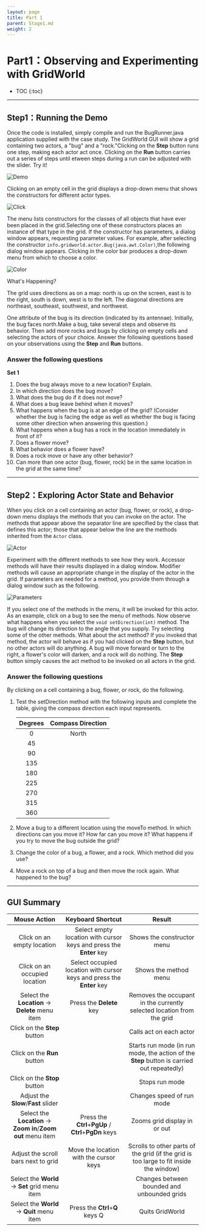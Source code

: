 ```yaml
---
layout: page
title: Part 1
parent: Stage1.md
weight: 2
---
```


# Part1：Observing and Experimenting with GridWorld

* TOC
{:toc}


---


## Step1：Running the Demo

Once the code is installed, simply compile and run the BugRunner.java application supplied with the case study. The GridWorld GUI will show a grid containing two actors, a "bug" and a "rock."Clicking on the **Step** button runs one step, making each actor act once. Clicking on the **Run** button carries out a series of steps until etween steps during a run can be adjusted with the slider. Try it!

![Demo](./images/part1-demo.jpg)

Clicking on an empty cell in the grid displays a drop-down menu that shows the constructors for different actor types.

![Click](./images/part1-click.jpg)

The menu lists constructors for the classes of all objects that have ever been placed in the grid.Selecting one of these constructors places an instance of that type in the grid. If the constructor has parameters, a dialog window appears, requesting parameter values. For example, after selecting the constructor `info.gridworld.actor.Bug(java.awt.Color)`,the following dialog window appears. Clicking in the color bar produces a drop-down menu from which to choose a color.

![Color](./images/part1-color.jpg)

What's Happening?

The grid uses directions as on a map: north is up on the screen, east is to the right, south is down, west is to the left. The diagonal directions are northeast, southeast, southwest, and northwest.

One attribute of the bug is its direction (indicated by its antennae). Initially, the bug faces north.Make a bug, take several steps and observe its behavior. Then add more rocks and bugs by clicking on empty cells and selecting the actors of your choice. Answer the following questions based on your observations using the **Step** and **Run** buttons.

### **Answer the following questions**

**Set 1**

 01. Does the bug always move to a new location? Explain.
 02. In which direction does the bug move?
 03. What does the bug do if it does not move?
 04. What does a bug leave behind when it moves?
 05. What happens when the bug is at an edge of the grid? (Consider whether the bug is facing the edge as well as whether the bug is facing some other direction when answering this question.)
 06. What happens when a bug has a rock in the location immediately in front of it?
 07. Does a flower move?
 08. What behavior does a flower have?
 09. Does a rock move or have any other behavior?
 10. Can more than one actor (bug, flower, rock) be in the same location in the grid at the same time?


----------


## Step2：Exploring Actor State and Behavior

When you click on a cell containing an actor (bug, flower, or rock), a drop-down menu displays the methods that you can invoke on the actor. The methods that appear above the separator line are specified by the class that defines this actor; those that appear below the line are the methods inherited from the `Actor` class.

![Actor](./images/part1-actor.jpg)

Experiment with the different methods to see how they work. Accessor methods will have their results displayed in a dialog window. Modifier methods will cause an appropriate change in the display of the actor in the grid. If parameters are needed for a method, you provide them through a dialog window such as the following.

![Parameters](./images/part1-parameters.jpg)

If you select one of the methods in the menu, it will be invoked for this actor. As an example, click on a bug to see the menu of methods. Now observe what happens when you select the `void setDirection(int)` method. The bug will change its direction to the angle that you supply. Try selecting some of the other methods. What about the act method? If you invoked that method, the actor will behave as if you had clicked on the **Step** button, but no other actors will do anything. A bug will move forward or turn to the right, a flower's color will darken, and a rock will do nothing. The **Step** button simply causes the act method to be invoked on all actors in the grid.


### **Answer the following questions**

By clicking on a cell containing a bug, flower, or rock, do the following.

 1. Test the setDirection method with the following inputs and complete the table, giving the compass direction each input represents.

    | Degrees | Compass Direction |
    | :----: | :----: |
    | 0 | North |
    | 45 |  |
    | 90 |  |
    | 135 |  |
    | 180 |  |
    | 225 |  |
    | 270 |  |
    | 315 |  |
    | 360 |  |

 2. Move a bug to a different location using the moveTo method. In which directions can you move it? How far can you move it? What happens if you try to move the bug outside the grid?
 3. Change the color of a bug, a flower, and a rock. Which method did you use?
 4. Move a rock on top of a bug and then move the rock again. What happened to the bug?


----------


## GUI Summary

| **Mouse Action** | **Keyboard Shortcut** | **Result** |
| :----: | :----: | :----: |
| Click on an empty location | Select empty location with cursor keys and press the **Enter** key | Shows the constructor menu |
| Click on an occupied location | Select occupied location with cursor keys and press the **Enter** key | Shows the method menu |
| Select the **Location** -\> **Delete** menu item | Press the **Delete** key | Removes the occupant in the currently selected location from the grid |
| Click on the **Step** button |  | Calls act on each actor |
| Click on the **Run** button |  | Starts run mode (in run mode, the action of the **Step** button is carried out repeatedly) |
| Click on the **Stop** button |  | Stops run mode |
| Adjust the **Slow**/**Fast** slider |  | Changes speed of run mode |
| Select the **Location** -\> **Zoom in**/**Zoom out** menu item | Press the **Ctrl**+**PgUp** / **Ctrl**+**PgDn** keys | Zooms grid display in or out |
| Adjust the scroll bars next to grid | Move the location with the cursor keys | Scrolls to other parts of the grid (if the grid is too large to fit inside the window) |
| Select the **World** -\> **Set** grid menu item |  | Changes between bounded and unbounded grids |
| Select the **World** -\> **Quit** menu item | Press the **Ctrl**+**Q** keys Q | Quits GridWorld |

